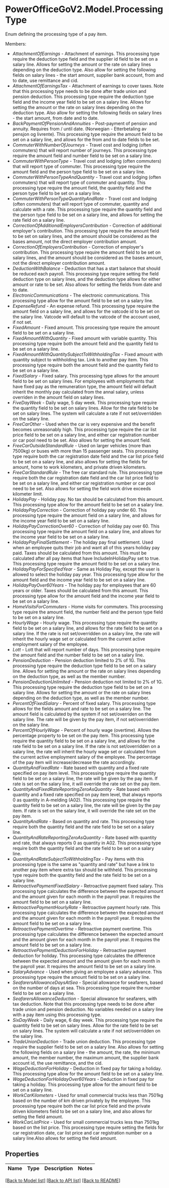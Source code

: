 # PowerOfficeGoV2.Model.ProcessingType
Enum defining the processing type of a pay item.<p>Members:</p><ul><li><i>AttachmentOfEarnings</i> - Attachment of earnings.                  This processing type require the deduction type field and the supplier id field to be set on a salary line.                  Allows for setting the amount or the rate on salary lines depending on the deduction type.                  Also allow for setting the following fields on salary lines - the start amount, supplier bank account, from and to date, use remittance and cid.</li><li><i>AttachmentOfEarningsTax</i> - Attachment of earnings to cover taxes.                 Note that this processing type needs to be done after trade union and pension deduction.                 This processing type require the deduction type field and the income year field to be set on a salary line.                 Allows for setting the amount or the rate on salary lines depending on the deduction type.                 Also allow for setting the following fields on salary lines - the start amount, from date and to date.</li><li><i>BackPaymentOfPensionAndAnnuities</i> - Post-payment of pension and annuity. Requires from / until date.                 (Norwegian - Etterbetaling av pensjon og livrente).                 This processing type require the amount field to be set on a salary line, and allows for the from and to date fields to be set.</li><li><i>CommuterWithNumberOfJourneys</i> - Travel cost and lodging (often commuters) that will report number of journeys.                 This processing type require the amount field and number field to be set on a salary line.</li><li><i>CommuterWithPersonType</i> - Travel cost and lodging (often commuters) that will report type of commuter.                 This processing type require the amount field and the person type field to be set on a salary line.</li><li><i>CommuterWithPersonTypeAndQuantity</i> - Travel cost and lodging (often commuters) that will report type of commuter and quantity.                 This processing type require the amount field, the quantity field and the person type field to be set on a salary line.</li><li><i>CommuterWithPersonTypeQuantityAndRate</i> - Travel cost and lodging (often commuters) that will report type of commuter, quantity and calculate with a rate.                 This processing type require the quantity field and the person type field to be set on a salary line, and allows for setting the rate field on a salary line.</li><li><i>CorrectionOfAdditionalEmployersContribution</i> - Correction of additional employer's contribution.                 This processing type require the amount field to be set on salary lines, and the amount should be considered as the bases amount, not the direct employer contribution amount.</li><li><i>CorrectionOfEmployersContribution</i> - Correction of employer's contribution.                 This processing type require the amount field to be set on salary lines, and the amount should be considered as the bases amount, not the direct employer contribution amount.</li><li><i>DeductionWithBalance</i> - Deduction that has a start balance that should be reduced each payroll.                 This processing type require setting the field deduction type on salary lines, and the deduction type allows for either amount or rate to be set.                 Also allows for setting the fields from date and to date.</li><li><i>ElectronicCommunications</i> - The electronic communications.                 This processing type allow for the amount field to be set on a salary line.</li><li><i>ExpenseRefund</i> - An expense refund.                 This processing type require the amount field on a salary line, and allows for the vatcode id to be set on the salary line.                 Vatcode will default to the vatcode of the account used, if not set.</li><li><i>FixedAmount</i> - Fixed amount.                 This processing type require the amount field to be set on a salary line.</li><li><i>FixedAmountWithQuantity</i> - Fixed amount with variable quantity.                 This processing type require both the amount field and the quantity field to be set on a salary line.</li><li><i>FixedAmountWithQuantitySubjectToWithholdingTax</i> - Fixed amount with quantity subject to withholding tax.                 Link to another pay item. This processing type require both the amount field and the quantity field to be set on a salary line.</li><li><i>FixedSalary</i> - Fixed salary.                 This processing type allows for the amount field to be set on salary lines.                 For employees with employments that have fixed pay as the remuneration type, the amount field will default inherit the monthly pay calculated from the annal salary, unless overriden in the amount field on salary lines.</li><li><i>FiveDayWeek</i> - Daily wage, 5 day week.                 This processing type require the quantity field to be set on salary lines.                 Allow for the rate field to be set on salary lines.                 The system will calculate a rate if not set/overridden on the salary line.</li><li><i>FreeCarOther</i> - Used when the car is very expensive and the benefit becomes unreasonably high.                 This processing type require the car list price field to be set on a salary line, and either car registration number or car pool need to be set.                 Also allows for setting the amount field.</li><li><i>FreeCarOutsideStandardRule</i> - Used on larger vehicles (more than 7500kg) or buses with more than 15 passenger seats.                 This processing type require both the car registration date field and the car list price field to be set on a salary line,                 and also allows for setting the fields for amount, home to work kilometers, and private driven kilometers.</li><li><i>FreeCarStandardRule</i> - The free car standard rule.                 This processing type require both the car registration date field and the car list price field to be set on a salary line,                 and either car registration number or car pool need to be set.                 Also allows for setting the field work drive exceeds kilometer limit.</li><li><i>HolidayPay</i> - Holiday pay.                 No tax should be calculated from this amount.                 This processing type allow for the amount field to be set on a salary line.</li><li><i>HolidayPayCorrection</i> - Correction of holiday pay under 60.                 This processing type require the amount field on a salary line, and allows for the income year field to be set on a salary line.</li><li><i>HolidayPayCorrectionOver60</i> - Correction of holiday pay over 60.                 This processing type require the amount field on a salary line, and allows for the income year field to be set on a salary line.</li><li><i>HolidayPayFinalSettlement</i> - The holiday pay final settlement.                 Used when an employee quits their job and want all of this years holiday pay paid.                 Taxes should be calculated from this amount.                 This must be calculated after all pay items that have IncludeInHolidayPay set to true.                 This processing type require the amount field to be set on a salary line.</li><li><i>HolidayPayForSpecifiedYear</i> - Same as Holiday Pay, except the user is allowed to select the holiday pay year.                 This processing type allow for the amount field and the income year field to be set on a salary line.</li><li><i>HolidayPayOver60Years</i> - The holiday pay for employees that are 60 years or older.                 Taxes should be calculated from this amount.                 This processing type allow for the amount field and the income year field to be set on a salary line.</li><li><i>HomeVisitsForCommuters</i> - Home visits for commuters.                 This processing type require the amount field, the number field and the person type field to be set on a salary line.</li><li><i>HourlyWage</i> - Hourly wage.                 This processing type require the quantity field to be set on a salary line, and allows for the rate field to be set on a salary line.                 If the rate is not set/overridden on a salary line, the rate will inherit the hourly wage set or calculated from the current active employment salary of the employee.</li><li><i>Lott</i> - Lott that will report number of days.                 This processing type require the amount field and the number field to be set on a salary line.</li><li><i>PensionDeduction</i> - Pension deduction limited to 2% of 1G.                 This processing type require the deduction type field to be set on a salary line.                 Allows for setting the amount or the rate on salary lines depending on the deduction type, as well as the member number.</li><li><i>PensionDeductionUnlimited</i> - Pension deduction not limited to 2% of 1G.                 This processing type require the deduction type field to be set on a salary line.                 Allows for setting the amount or the rate on salary lines depending on the deduction type, as well as the member number.</li><li><i>PercentOfFixedSalary</i> - Percent of fixed salary.                 This processing type allows for the fields amount and rate to be set on a salary line.                 The amount field is calculated by the system if not set/overriden on the salary line.                 The rate will be given by the pay item, if not set/overridden on the salary line.</li><li><i>PercentOfHourlyWage</i> - Percent of hourly wage (overtime).                 Allows the percentage property to be set on the pay item.                 This processing type require the quantity field to be set on a salary line, and allows for the rate field to be set on a salary line.                 If the rate is not set/overridden on a salary line, the rate will inherit the hourly wage set or calculated from the current active employment salary of the employee.                 The percentage of the pay item will increase/decrease the rate accordingly.</li><li><i>QuantityAndFixedRate</i> - Rate based with quantity and a fixed rate specified on pay item level.                 This processing type require the quantity field to be set on a salary line, the rate will be given by the pay item.                 If rate is set on the salary line, it will override the rate set on the pay item.</li><li><i>QuantityAndFixedRateReportingZeroAsQuantity</i> - Rate based with quantity and a fixed rate specified on pay item level, that always reports 0 as quantity in A-melding (A02).                 This processing type require the quantity field to be set on a salary line, the rate will be given by the pay item.                 If rate is set on the salary line, it will override the rate set on the pay item.</li><li><i>QuantityAndRate</i> - Based on quantity and rate.                 This processing type require both the quantity field and the rate field to be set on a salary line.</li><li><i>QuantityAndRateReportingZeroAsQuantity</i> - Rate based with quantity and rate, that always reports 0 as quantity in A02.                 This processing type require both the quantity field and the rate field to be set on a salary line.</li><li><i>QuantityAndRateSubjectToWithholdingTax</i> - Pay items with this processing type is the same as \"quantity and rate\" but have a link to another pay item where extra tax should be withheld.                 This processing type require both the quantity field and the rate field to be set on a salary line.</li><li><i>RetroactivePaymentFixedSalary</i> - Retroactive payment fixed salary.             This processing type calculates the difference between the expected amount and the amount given for each month in the payroll year.             It requires the amount field to be set on a salary line.</li><li><i>RetroactivePaymentHourlyRate</i> - Retroactive payment hourly rate.             This processing type calculates the difference between the expected amount and the amount given for each month in the payroll year.             It requires the amount field to be set on a salary line.</li><li><i>RetroactivePaymentOvertime</i> - Retroactive payment overtime.             This processing type calculates the difference between the expected amount and the amount given for each month in the payroll year.             It requires the amount field to be set on a salary line.</li><li><i>RetroactivePaymentDeductionForHoliday</i> - Retroactive payment deduction for holiday.             This processing type calculates the difference between the expected amount and the amount given for each month in the payroll year.             It requires the amount field to be set on a salary line.</li><li><i>SalaryAdvance</i> - Used when giving an employee a salary advance.                 This processing type require the amount field to be set on a salary line.</li><li><i>SeafarersAllowanceDaysAtSea</i> - Special allowance for seafarers, based on the number of days at sea.                 This processing type require the number field to be set on a salary line.</li><li><i>SeafarersAllowanceDeduction</i> - Special allowance for seafarers, with tax deduction.                 Note that this processing type needs to be done after trade union and pension deduction.                 No variables needed on a salary line with a pay item using this processing type.</li><li><i>SixDayWeek</i> - Daily wage, 6 day week.                 This processing type require the quantity field to be set on salary lines.                 Allow for the rate field to be set on salary lines.                 The system will calculate a rate if not set/overridden on the salary line.</li><li><i>TradeUnionDeduction</i> - Trade union deduction.                 This processing type require the supplier field to be set on a salary line.                 Also allows for setting the following fields on a salary line - the amount, the rate, the minimum amount, the member number, the maximum amount, the supplier bank account id, the use remittance, and the cid.</li><li><i>WageDeductionForHoliday</i> - Deduction in fixed pay for taking a holiday.                 This processing type allow for the amount field to be set on a salary line.</li><li><i>WageDeductionForHolidayOver60Years</i> - Deduction in fixed pay for taking a holiday.                 This processing type allow for the amount field to be set on a salary line.</li><li><i>WorkCarKilometers</i> - Used for small commercial trucks less than 7501kg based on the number of km driven privately by the employee.                 This processing type require both the car list price field and the private driven kilometers field to be set on a salary line, and also allows for setting the field amount.</li><li><i>WorkCarListPrice</i> - Used for small commercial trucks less than 7501kg based on the list price.                 This processing type require setting the fields for car registration date, car list price and car registration number on a salary line.Also allows for setting the field amount.</li></ul>

## Properties

Name | Type | Description | Notes
------------ | ------------- | ------------- | -------------

[[Back to Model list]](../../README.md#documentation-for-models) [[Back to API list]](../../README.md#documentation-for-api-endpoints) [[Back to README]](../../README.md)

